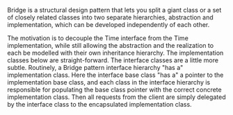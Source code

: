 Bridge is a structural design pattern that lets you split a giant class or a set of closely related classes into two separate hierarchies, abstraction and implementation, which can be developed independently of each other.


The motivation is to decouple the Time interface from the Time implementation, while still allowing the abstraction and the realization to each be modelled with their own inheritance hierarchy. The implementation classes below are straight-forward. The interface classes are a little more subtle. Routinely, a Bridge pattern interface hierarchy "has a" implementation class. Here the interface base class "has a" a pointer to the implementation base class, and each class in the interface hierarchy is responsible for populating the base class pointer with the correct concrete implementation class. Then all requests from the client are simply delegated by the interface class to the encapsulated implementation class.

